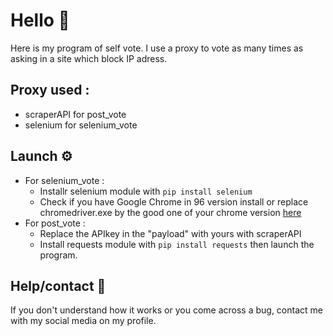 # Hello 👋
Here is my program of self vote.
I use a proxy to vote as many times as asking in a site which block IP adress.

## Proxy used :
- scraperAPI for post_vote
- selenium for selenium_vote

## Launch ⚙
- For selenium_vote : 
     -  Installr selenium module with ```pip install selenium``` 
     -  Check if you have Google Chrome in 96 version install or replace chromedriver.exe by the good one of your chrome version [here](https://chromedriver.chromium.org)
- For post_vote :
     -  Replace the APIkey in the "payload" with yours with scraperAPI 
     -  Install requests module with ```pip install requests``` then launch the program.

## Help/contact 📩
If you don't understand how it works or you come across a bug, contact me with my social media on my profile.
